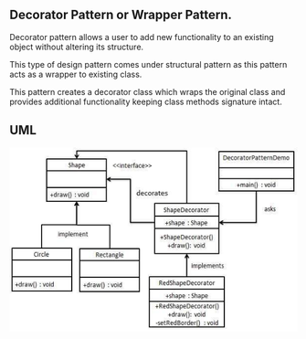 ## Decorator Pattern or Wrapper Pattern.

Decorator pattern allows a user to add new functionality to an existing object without altering its structure. 

This type of design pattern comes under structural pattern as this pattern acts as a wrapper to existing class.

This pattern creates a decorator class which wraps the original class and provides additional functionality keeping class methods signature intact.

## UML

![test](decorator_pattern_uml_diagram.jpg)